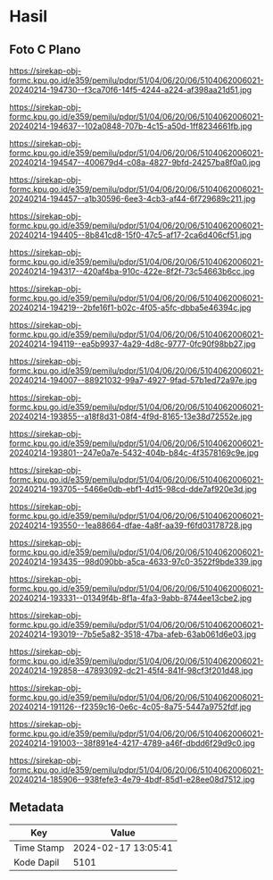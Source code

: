 # Hasil

## Foto C Plano

https://sirekap-obj-formc.kpu.go.id/e359/pemilu/pdpr/51/04/06/20/06/5104062006021-20240214-194730--f3ca70f6-14f5-4244-a224-af398aa21d51.jpg

https://sirekap-obj-formc.kpu.go.id/e359/pemilu/pdpr/51/04/06/20/06/5104062006021-20240214-194637--102a0848-707b-4c15-a50d-1ff8234661fb.jpg

https://sirekap-obj-formc.kpu.go.id/e359/pemilu/pdpr/51/04/06/20/06/5104062006021-20240214-194547--400679d4-c08a-4827-9bfd-24257ba8f0a0.jpg

https://sirekap-obj-formc.kpu.go.id/e359/pemilu/pdpr/51/04/06/20/06/5104062006021-20240214-194457--a1b30596-6ee3-4cb3-af44-6f729689c211.jpg

https://sirekap-obj-formc.kpu.go.id/e359/pemilu/pdpr/51/04/06/20/06/5104062006021-20240214-194405--8b841cd8-15f0-47c5-af17-2ca6d406cf51.jpg

https://sirekap-obj-formc.kpu.go.id/e359/pemilu/pdpr/51/04/06/20/06/5104062006021-20240214-194317--420af4ba-910c-422e-8f2f-73c54663b6cc.jpg

https://sirekap-obj-formc.kpu.go.id/e359/pemilu/pdpr/51/04/06/20/06/5104062006021-20240214-194219--2bfe16f1-b02c-4f05-a5fc-dbba5e46394c.jpg

https://sirekap-obj-formc.kpu.go.id/e359/pemilu/pdpr/51/04/06/20/06/5104062006021-20240214-194119--ea5b9937-4a29-4d8c-9777-0fc90f98bb27.jpg

https://sirekap-obj-formc.kpu.go.id/e359/pemilu/pdpr/51/04/06/20/06/5104062006021-20240214-194007--88921032-99a7-4927-9fad-57b1ed72a97e.jpg

https://sirekap-obj-formc.kpu.go.id/e359/pemilu/pdpr/51/04/06/20/06/5104062006021-20240214-193855--a18f8d31-08f4-4f9d-8165-13e38d72552e.jpg

https://sirekap-obj-formc.kpu.go.id/e359/pemilu/pdpr/51/04/06/20/06/5104062006021-20240214-193801--247e0a7e-5432-404b-b84c-4f3578169c9e.jpg

https://sirekap-obj-formc.kpu.go.id/e359/pemilu/pdpr/51/04/06/20/06/5104062006021-20240214-193705--5466e0db-ebf1-4d15-98cd-dde7af920e3d.jpg

https://sirekap-obj-formc.kpu.go.id/e359/pemilu/pdpr/51/04/06/20/06/5104062006021-20240214-193550--1ea88664-dfae-4a8f-aa39-f6fd03178728.jpg

https://sirekap-obj-formc.kpu.go.id/e359/pemilu/pdpr/51/04/06/20/06/5104062006021-20240214-193435--98d090bb-a5ca-4633-97c0-3522f9bde339.jpg

https://sirekap-obj-formc.kpu.go.id/e359/pemilu/pdpr/51/04/06/20/06/5104062006021-20240214-193331--01349f4b-8f1a-4fa3-9abb-8744ee13cbe2.jpg

https://sirekap-obj-formc.kpu.go.id/e359/pemilu/pdpr/51/04/06/20/06/5104062006021-20240214-193019--7b5e5a82-3518-47ba-afeb-63ab061d6e03.jpg

https://sirekap-obj-formc.kpu.go.id/e359/pemilu/pdpr/51/04/06/20/06/5104062006021-20240214-192858--47893092-dc21-45f4-841f-98cf3f201d48.jpg

https://sirekap-obj-formc.kpu.go.id/e359/pemilu/pdpr/51/04/06/20/06/5104062006021-20240214-191126--f2359c16-0e6c-4c05-8a75-5447a9752fdf.jpg

https://sirekap-obj-formc.kpu.go.id/e359/pemilu/pdpr/51/04/06/20/06/5104062006021-20240214-191003--38f891e4-4217-4789-a46f-dbdd6f29d9c0.jpg

https://sirekap-obj-formc.kpu.go.id/e359/pemilu/pdpr/51/04/06/20/06/5104062006021-20240214-185906--938fefe3-4e79-4bdf-85d1-e28ee08d7512.jpg


## Metadata

| Key        | Value               |
| ---------- | ------------------- |
| Time Stamp | 2024-02-17 13:05:41 |
| Kode Dapil | 5101                |



